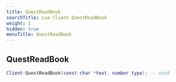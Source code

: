```yaml
---
title: QuestReadBook
searchTitle: Lua Client QuestReadBook
weight: 1
hidden: true
menuTitle: QuestReadBook
---
```

## QuestReadBook
```lua
Client:QuestReadBook(const char *text, number type); -- void
```